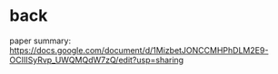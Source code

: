 # back
paper summary:
https://docs.google.com/document/d/1MizbetJONCCMHPhDLM2E9-OCIIISyRvp_UWQMQdW7zQ/edit?usp=sharing
